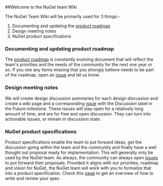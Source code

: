##Welcome to the NuGet team Wiki

The NuGet Team Wiki will be primarily used for 3 things:-

1. Documenting and updating the [product roadmap](https://github.com/NuGet/Home/wiki/Roadmap)
2. Design meeting notes
3. NuGet product specifications

### Documenting and updating product roadmap
The [product roadmap](https://github.com/NuGet/Home/wiki/Roadmap) is constantly evolving document that will reflect the team's priorities and the needs of the community for the next one year or so. If you see any items missing that you strongly believe needs to be part of the roadmap, open an [issue](https://github.com/NuGet/Home/issues) and let us know.

### Design meeting notes
We will create design discussion summaries for each design discussion and create a wiki page and a corresponding [issue](https://github.com/NuGet/Home/issues?q=is%3Aopen+is%3Aissue+label%3ADiscussions) with the _Discussion_ label in the Future milestone. These issues will stay open for a relatively long amount of time, and are for free and open discussion. They can turn into actionable issues, or remain in discussion state.

### NuGet product specifications
Product specifications enable the team to put forward ideas, get the discussion going within the team and the community and finally have a well thought out proposal ready for implementation. This will generally only be used by the NuGet team. As always, the community can always open [issues](https://github.com/NuGet/Home/issues) to put forward their proposals. Provided it aligns with our priorities, roadmap and vision for NuGet, the NuGet team will work with you to formalize that into a product specification. Check this [page](https://github.com/NuGet/Home/wiki/Creating-a-spec) to get an overview of how to write and review your spec.
